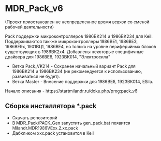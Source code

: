 ﻿# MDR_Pack_v6

(Проект приостановлен не неопределенное время всвязи со сменой рабочей деятельности)

Pack поддержки микроконтроллеров 1986ВК214 и 1986ВК234 для Keil. Поддерживаются так-же микроконтроллеры 1986ВЕ1, 1986ВЕ3, 1986ВЕ9х, 1901ВЦ1, 1986ВЕ4, но только на уровне периферийных блоков существующих в 1986ВК2х4. Добавлены некоторые специфичные драйвера для 1986ВЕ8, 1923ВК014, "Электросила"

  * Ветка Pack_VK214 - Сохранен начальный вариант Pack для 1986ВК214 и 1986ВК234 (не рекомендуется к использованию, развиваться не будет).
  * Ветка Master - Внесение поддержки для 1986ВЕ8, 1923ВК014, ESila.

Начало описания - https://startmilandr.ru/doku.php/prog:pack_v6

## Сборка инсталлятора *.pack

  * Скачать репозиторий
  * В MDR_Pack\PACK_Gen запустить gen_pack.bat появится Milandr.MDR1986VExx.2.хх.pack
  * Дабкликом ххх.pack установится в Keil
